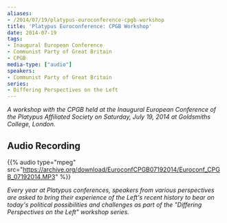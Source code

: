 ```yaml
---
aliases:
- /2014/07/19/platypus-euroconference-cpgb-workshop
title: 'Platypus Euroconference: CPGB Workshop'
date: 2014-07-19
tags:
- Inaugural European Conference
- Communist Party of Great Britain
- CPGB
media-type: ["audio"]
speakers:
- Communist Party of Great Britain
series:
- Differing Perspectives on the Left
---
```


_A workshop with the CPGB held at the Inaugural European Conference of the Platypus Affiliated Society on Saturday, July 19, 2014 at Goldsmiths College, London._

## Audio Recording

{{% audio type="mpeg" src="https://archive.org/download/EuroconfCPGB07192014/Euroconf_CPGB_07192014.MP3" %}}

_Every year at Platypus conferences, speakers from various perspectives are asked to bring their experience of the Left's recent history to bear on today's political possibilities and challenges as part of the "Differing Perspectives on the Left" workshop series._
